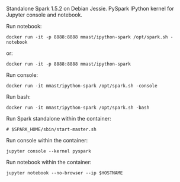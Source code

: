Standalone Spark 1.5.2 on Debian Jessie. PySpark IPython kernel for Jupyter console and notebook.

Run notebook:

```
docker run -it -p 8888:8888 mmast/ipython-spark /opt/spark.sh -notebook
```

or:

```
docker run -it -p 8888:8888 mmast/ipython-spark
```

Run console:

```
docker run -it mmast/ipython-spark /opt/spark.sh -console
```

Run bash:

```
docker run -it mmast/ipython-spark /opt/spark.sh -bash
```

Run Spark standalone within the container:

```
# $SPARK_HOME/sbin/start-master.sh
```

Run console within the container:

```
jupyter console --kernel pyspark
```

Run notebook within the container:

```
jupyter notebook --no-browser --ip $HOSTNAME
```
